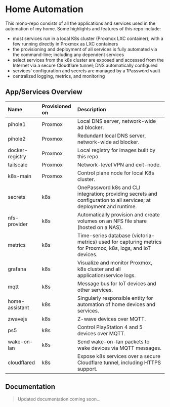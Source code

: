 # Home Automation

This mono-repo consists of all the applications and services used in the automation of my home. Some highlights and features of this repo include:

- most services run in a local K8s cluster (Proxmox LXC container), with a few running directly in Proxmox as LXC containers
- the provisioning and deployment of all services is fully automated via the command-line; including any dependent services
- select services from the k8s cluster are exposed and accessed from the Internet via a secure Cloudflare tunnel; DNS automatically configured
- services' configuration and secrets are managed by a 1Password vault
- centralized logging, metrics, and monitoring

## App/Services Overview

| Name            | Provisioned on | Description                                                                                                          |
| :-------------- | :------------- | :------------------------------------------------------------------------------------------------------------------- |
| pihole1         | Proxmox        | Local DNS server, network-wide ad blocker.                                                                           |
| pihole2         | Proxmox        | Redundant local DNS server, network-wide ad blocker.                                                                 |
| docker-registry | Proxmox        | Local registry for images built by this repo.                                                                        |
| tailscale       | Proxmox        | Network-level VPN and exit-node.                                                                                     |
| k8s-main        | Proxmox        | Control plane node for local K8s cluster.                                                                            |
| secrets         | k8s            | OnePassword k8s and CLI integration; providing secrets and configuration to all services; at deployment and runtime. |
| nfs-provider    | k8s            | Automatically provision and create volumes on an NFS file share (hosted on a NAS).                                   |
| metrics         | k8s            | Time-series database (victoria-metrics) used for capturing metrics for Proxmox, k8s, logs, and IoT devices.          |
| grafana         | k8s            | Visualize and monitor Proxmox, k8s cluster and all application/service logs.                                         |
| mqtt            | k8s            | Message bus for IoT devices and other services.                                                                      |
| home-assistant  | k8s            | Singularly responsible entity for automation of home devices and services.                                           |
| zwavejs         | k8s            | Z-wave devices over MQTT.                                                                                            |
| ps5             | k8s            | Control PlayStation 4 and 5 devices over MQTT.                                                                       |
| wake-on-lan     | k8s            | Send wake-on-lan packets to wake devices via MQTT messages.                                                          |
| cloudflared     | k8s            | Expose k8s services over a secure Cloudflare tunnel, including HTTPS support.                                        |

## Documentation

> Updated documentation coming soon...
